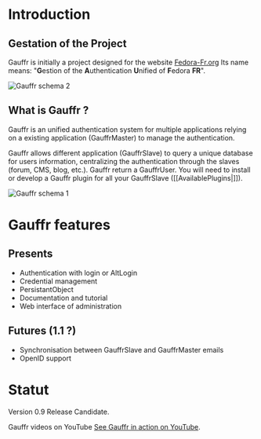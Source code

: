 Introduction
============

Gestation of the Project
------------------------
Gauffr is initially a project designed for the website [Fedora-Fr.org](http://www.fedora-fr.org) Its name means: "**G**estion of the **A**uthentication **U**nified of **F**edora **FR**".

![Gauffr schema 2](http://www.llaumgui.com/public/gauffr/Gauffr_schema2.png "Gauffr schema 2")

What is Gauffr ?
----------------
Gauffr is an unified authentication system for multiple applications relying on a existing application (GauffrMaster) to manage the authentication.

Gauffr allows different application (GauffrSlave) to query a unique database for users information, centralizing the authentication through the slaves (forum, CMS, blog, etc.). Gauffr return a GauffrUser. You will need to install or develop a Gauffr plugin for all your GauffrSlave ([[AvailablePlugins|]]).

![Gauffr schema 1](http://www.llaumgui.com/public/gauffr/Gauffr_schema.png "Gauffr schema 1")

Gauffr features
===============
Presents
--------
 * Authentication with login or AltLogin
 * Credential management
 * PersistantObject
 * Documentation and tutorial
 * Web interface of administration

Futures (1.1 ?)
---------------
 * Synchronisation between GauffrSlave and GauffrMaster emails
 * OpenID support

Statut
======
Version 0.9 Release Candidate.

Gauffr videos on YouTube
[See Gauffr in action on YouTube](http://www.youtube.com/user/llaumgui007#p/c/AE9E0F17191C21F1).

